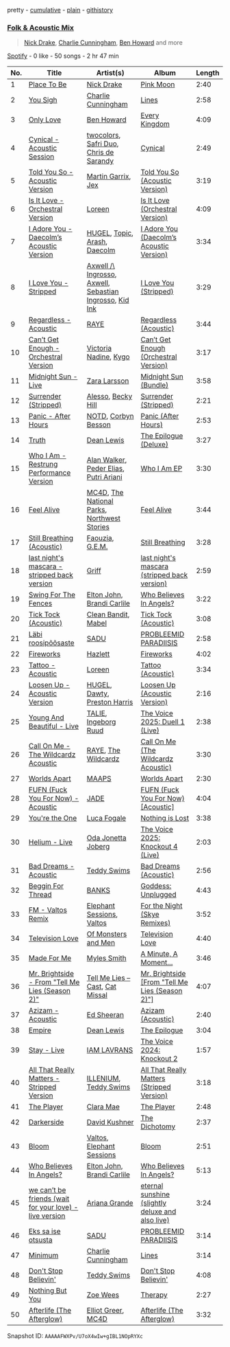 pretty - [cumulative](/playlists/cumulative/37i9dQZF1EQp62d3Dl7ECY.md) - [plain](/playlists/plain/37i9dQZF1EQp62d3Dl7ECY) - [githistory](https://github.githistory.xyz/mdn522/spotify-playlist-archive/blob/main/playlists/plain/37i9dQZF1EQp62d3Dl7ECY)

### [Folk & Acoustic Mix](https://open.spotify.com/playlist/37i9dQZF1EQp62d3Dl7ECY)

> <a href=spotify:playlist:37i9dQZF1EIZL6J8Azw6Yw>Nick Drake</a>, <a href=spotify:playlist:37i9dQZF1EIZDi2LmYva3p>Charlie Cunningham</a>, <a href=spotify:playlist:37i9dQZF1EIVa9hmpM34Gn>Ben Howard</a> and more

[Spotify](https://open.spotify.com/user/spotify) - 0 like - 50 songs - 2 hr 47 min

| No. | Title | Artist(s) | Album | Length |
|---|---|---|---|---|
| 1 | [Place To Be](https://open.spotify.com/track/5QUeSXjTMHbq1fW5da2waF) | [Nick Drake](https://open.spotify.com/artist/5c3GLXai8YOMid29ZEuR9y) | [Pink Moon](https://open.spotify.com/album/5mwOo1zikswhmfHvtqVSXg) | 2:40 |
| 2 | [You Sigh](https://open.spotify.com/track/38vsMOGABG97FQGRN2Yc4z) | [Charlie Cunningham](https://open.spotify.com/artist/78CiW0UJbHspFaVuVexOK6) | [Lines](https://open.spotify.com/album/183PxCMvOPAdItWDCi1UJJ) | 2:58 |
| 3 | [Only Love](https://open.spotify.com/track/2uhEKg8kIzpdvz4gyy6x8W) | [Ben Howard](https://open.spotify.com/artist/5schNIzWdI9gJ1QRK8SBnc) | [Every Kingdom](https://open.spotify.com/album/57PgT4iuDurzlJnkYjrpce) | 4:09 |
| 4 | [Cynical \- Acoustic Session](https://open.spotify.com/track/5MLnSBa7BXYT6enQvV1zCF) | [twocolors](https://open.spotify.com/artist/7ACEUD7UsmmXrnj4OLt8f9), [Safri Duo](https://open.spotify.com/artist/2UOx6w3eHpPKc3RBnNV3Rl), [Chris de Sarandy](https://open.spotify.com/artist/3xAB6KlDT1mrv1y74c3H3X) | [Cynical](https://open.spotify.com/album/4vkCsDg2I4j0vo2lpBgiWa) | 2:49 |
| 5 | [Told You So \- Acoustic Version](https://open.spotify.com/track/1TCDKv958rQjjORQaEPsLE) | [Martin Garrix](https://open.spotify.com/artist/60d24wfXkVzDSfLS6hyCjZ), [Jex](https://open.spotify.com/artist/0NO8SsF6umjI3iQJzTycVF) | [Told You So \(Acoustic Version\)](https://open.spotify.com/album/3ROJjwTulQSpaUtgXgpKAu) | 3:19 |
| 6 | [Is It Love \- Orchestral Version](https://open.spotify.com/track/2lRhyOicN7ePTFC2fI5XiD) | [Loreen](https://open.spotify.com/artist/49aaHxvAJ0tCh0F15OnwIl) | [Is It Love \(Orchestral Version\)](https://open.spotify.com/album/1R3WqFfbwCstl1DsOFUMAT) | 4:09 |
| 7 | [I Adore You \- Daecolm’s Acoustic Version](https://open.spotify.com/track/4Qkm0LSdKJS0EuTKhI51x0) | [HUGEL](https://open.spotify.com/artist/5PlfkPxwCpRRWQJBxCa0By), [Topic](https://open.spotify.com/artist/0u6GtibW46tFX7koQ6uNJZ), [Arash](https://open.spotify.com/artist/7hQmAXAzWI6D350VTgkKTG), [Daecolm](https://open.spotify.com/artist/1IFAU4mznUcfPVP9z2c24N) | [I Adore You \(Daecolm’s Acoustic Version\)](https://open.spotify.com/album/1XqiUU9dqnAo0EkaVWyUF7) | 3:34 |
| 8 | [I Love You \- Stripped](https://open.spotify.com/track/3meBf7nEux8Boxs56j9Lre) | [Axwell /\\ Ingrosso](https://open.spotify.com/artist/2XnBwblw31dfGnspMIwgWz), [Axwell](https://open.spotify.com/artist/1xNmvlEiICkRlRGqlNFZ43), [Sebastian Ingrosso](https://open.spotify.com/artist/6hyMWrxGBsOx6sWcVj1DqP), [Kid Ink](https://open.spotify.com/artist/6KZDXtSj0SzGOV705nNeh3) | [I Love You \(Stripped\)](https://open.spotify.com/album/189C1T2Yoi63aTiU48Wq9P) | 3:29 |
| 9 | [Regardless \- Acoustic](https://open.spotify.com/track/055xQfsGKFSnFkeFGupmZ8) | [RAYE](https://open.spotify.com/artist/5KKpBU5eC2tJDzf0wmlRp2) | [Regardless \(Acoustic\)](https://open.spotify.com/album/5xwu9Q6V0oPzTVQtQ06hiz) | 3:44 |
| 10 | [Can’t Get Enough \- Orchestral Version](https://open.spotify.com/track/5h4IPkLQdGIIefYXXe09Yc) | [Victoria Nadine](https://open.spotify.com/artist/59ha4Qt5jtbrFQljKZrx8K), [Kygo](https://open.spotify.com/artist/23fqKkggKUBHNkbKtXEls4) | [Can’t Get Enough \(Orchestral Version\)](https://open.spotify.com/album/6gjqAtgFIFpyMg1MD6rL7s) | 3:17 |
| 11 | [Midnight Sun \- Live](https://open.spotify.com/track/1IgRVcDdvpiqlwJpmBp7Ku) | [Zara Larsson](https://open.spotify.com/artist/1Xylc3o4UrD53lo9CvFvVg) | [Midnight Sun \(Bundle\)](https://open.spotify.com/album/601jO1tp8mHigKBy04WjqR) | 3:58 |
| 12 | [Surrender \(Stripped\)](https://open.spotify.com/track/2i4AspXN1PTBkbmkw4YyW9) | [Alesso](https://open.spotify.com/artist/4AVFqumd2ogHFlRbKIjp1t), [Becky Hill](https://open.spotify.com/artist/4EPJlUEBy49EX1wuFOvtjK) | [Surrender \(Stripped\)](https://open.spotify.com/album/5LRD4dkuWgZRqaw07CziEb) | 2:21 |
| 13 | [Panic \- After Hours](https://open.spotify.com/track/0cjf46hlYTujdJQnXat00r) | [NOTD](https://open.spotify.com/artist/5jAMCwdNHWr7JThxtMuEyy), [Corbyn Besson](https://open.spotify.com/artist/1bWUA5b7GHPymK5dZrf7tj) | [Panic \(After Hours\)](https://open.spotify.com/album/1Kg8DMfm5tkbFnRCWaHONJ) | 2:53 |
| 14 | [Truth](https://open.spotify.com/track/01uDnAnxfCZJKHdamopQMu) | [Dean Lewis](https://open.spotify.com/artist/3QSQFmccmX81fWCUSPTS7y) | [The Epilogue \(Deluxe\)](https://open.spotify.com/album/20HEHCknEVHTez1OI0MFiC) | 3:27 |
| 15 | [Who I Am \- Restrung Performance Version](https://open.spotify.com/track/0GmIn0VGSJYcFIIHfXspPj) | [Alan Walker](https://open.spotify.com/artist/7vk5e3vY1uw9plTHJAMwjN), [Peder Elias](https://open.spotify.com/artist/56zJ6PZ3mNPBiBqglW2KxL), [Putri Ariani](https://open.spotify.com/artist/5ZLrUYtJDZYWQXicVVO8On) | [Who I Am EP](https://open.spotify.com/album/05guMxiVDrstbWwn5STN9M) | 3:30 |
| 16 | [Feel Alive](https://open.spotify.com/track/0ngZmSZv3jkrWY70du4zAA) | [MC4D](https://open.spotify.com/artist/2MbY32LPINIi9P6PCkrOJI), [The National Parks](https://open.spotify.com/artist/2JMtxA2S9SNUlqBlkDtXm6), [Northwest Stories](https://open.spotify.com/artist/5w1g5MrRpY3zWraNx9HMXS) | [Feel Alive](https://open.spotify.com/album/6nW76rFnblX1Cna04KTloM) | 3:44 |
| 17 | [Still Breathing \(Acoustic\)](https://open.spotify.com/track/691XoDP4tawrGzi4UoAVNK) | [Faouzia](https://open.spotify.com/artist/5NhgsV7qPWHZqYEMKzbYvo), [G.E.M.](https://open.spotify.com/artist/7aRC4L63dBn3CiLDuWaLSI) | [Still Breathing](https://open.spotify.com/album/4GzuVetV8hd2PThv3yMY1M) | 3:28 |
| 18 | [last night's mascara \- stripped back version](https://open.spotify.com/track/3YZel4Tz4oMvV8N3qNRuvg) | [Griff](https://open.spotify.com/artist/5RJFJWYgtgWktosLrUDzff) | [last night's mascara \(stripped back version\)](https://open.spotify.com/album/3hZgrRM6X39hmIoYfRjflu) | 2:59 |
| 19 | [Swing For The Fences](https://open.spotify.com/track/5K1IDBdLzxEb6LYXsRyR6e) | [Elton John](https://open.spotify.com/artist/3PhoLpVuITZKcymswpck5b), [Brandi Carlile](https://open.spotify.com/artist/2sG4zTOLvjKG1PSoOyf5Ej) | [Who Believes In Angels?](https://open.spotify.com/album/5eS9zcWHCbkOiyXPRiIgg4) | 3:22 |
| 20 | [Tick Tock \(Acoustic\)](https://open.spotify.com/track/2XWBx4W2jE0O2vTycdvntH) | [Clean Bandit](https://open.spotify.com/artist/6MDME20pz9RveH9rEXvrOM), [Mabel](https://open.spotify.com/artist/1MIVXf74SZHmTIp4V4paH4) | [Tick Tock \(Acoustic\)](https://open.spotify.com/album/1VlDDhexHyOzRM8hOQENkL) | 3:08 |
| 21 | [Läbi roosipõõsaste](https://open.spotify.com/track/4oCqS0d1y53LOD20AbuO77) | [SADU](https://open.spotify.com/artist/15lwjkERMR7PNuyja5wX5K) | [PROBLEEMID PARADIISIS](https://open.spotify.com/album/42ez3LQ9FDTeFVU8gsHzbH) | 2:58 |
| 22 | [Fireworks](https://open.spotify.com/track/6qIUd9qdVd3xtVYT6CAQZn) | [Hazlett](https://open.spotify.com/artist/1zO3MgzmcwZLLNUQqeU2XH) | [Fireworks](https://open.spotify.com/album/0MqgCjyXIKDtXURPHR3nwr) | 4:02 |
| 23 | [Tattoo \- Acoustic](https://open.spotify.com/track/5V2wCtKTQEQlWr0igELU4x) | [Loreen](https://open.spotify.com/artist/49aaHxvAJ0tCh0F15OnwIl) | [Tattoo \(Acoustic\)](https://open.spotify.com/album/6EtQsunaDhISsreHCSplVY) | 3:34 |
| 24 | [Loosen Up \- Acoustic Version](https://open.spotify.com/track/08Hc9lOFSrTdYYHmxA8uyn) | [HUGEL](https://open.spotify.com/artist/5PlfkPxwCpRRWQJBxCa0By), [Dawty](https://open.spotify.com/artist/0E4HZTP1Z1d4gOJmWrkZpe), [Preston Harris](https://open.spotify.com/artist/7bHa4QW7xGwlDTHmmIvLV8) | [Loosen Up \(Acoustic Version\)](https://open.spotify.com/album/2KdfVnZkgh8D9uKw4PZYr6) | 2:16 |
| 25 | [Young And Beautiful \- Live](https://open.spotify.com/track/4ITkS6T9N1yD1TlWBWfh48) | [TALIE](https://open.spotify.com/artist/7wtHCbXjLpisiIVlBqLcpe), [Ingeborg Ruud](https://open.spotify.com/artist/6R18IV3WL0Qqa4iHruqFIp) | [The Voice 2025: Duell 1 \(Live\)](https://open.spotify.com/album/5HRmAFo7tmQgt4C7ZNLhDC) | 2:38 |
| 26 | [Call On Me \- The Wildcardz Acoustic](https://open.spotify.com/track/03JNWQp6ovAVhGyioSK2bz) | [RAYE](https://open.spotify.com/artist/5KKpBU5eC2tJDzf0wmlRp2), [The Wildcardz](https://open.spotify.com/artist/5pcPCj25V5zH3ly8v6JF8L) | [Call On Me \(The Wildcardz Acoustic\)](https://open.spotify.com/album/5Y7ABeiw7Yf7q2HTIKDBK6) | 3:30 |
| 27 | [Worlds Apart](https://open.spotify.com/track/1dBecge66jMfBAsEednCql) | [MAAPS](https://open.spotify.com/artist/3Y93cY3JZhLEfBVf7HL6o6) | [Worlds Apart](https://open.spotify.com/album/0JysckxZlxcv9sTSA5mrqU) | 2:30 |
| 28 | [FUFN \(Fuck You For Now\) \- Acoustic](https://open.spotify.com/track/4Bth9Q8UF0ysSLeKG4FU5C) | [JADE](https://open.spotify.com/artist/24b0qNYNgeOfpP5rbljIB3) | [FUFN \(Fuck You For Now\) \[Acoustic\]](https://open.spotify.com/album/2jYYC2eY7h1bZOtYC6ATFl) | 4:04 |
| 29 | [You're the One](https://open.spotify.com/track/2YZKZQzTbqD1mrAXud4KR6) | [Luca Fogale](https://open.spotify.com/artist/3GKdEPHUSBp3iNT4SG2Med) | [Nothing is Lost](https://open.spotify.com/album/2dJFPS35VJOjEzW87m7lnD) | 3:38 |
| 30 | [Helium \- Live](https://open.spotify.com/track/6C8ozuvlOu7DkB20dTpwgl) | [Oda Jonetta Joberg](https://open.spotify.com/artist/5MmqxWmS63xrs46vgQIaNq) | [The Voice 2025: Knockout 4 \(Live\)](https://open.spotify.com/album/7GVq2hPSVYbImbcgMzRv3G) | 2:03 |
| 31 | [Bad Dreams \- Acoustic](https://open.spotify.com/track/2J0uAddTaXz5mYhAIKhBXc) | [Teddy Swims](https://open.spotify.com/artist/33qOK5uJ8AR2xuQQAhHump) | [Bad Dreams \(Acoustic\)](https://open.spotify.com/album/3w0fo8UhkhtBUi8i3EcSQg) | 2:56 |
| 32 | [Beggin For Thread](https://open.spotify.com/track/5EE8q94vVYKzpCyk6KjocX) | [BANKS](https://open.spotify.com/artist/2xe8IXgCTpwHE3eA9hTs4n) | [Goddess: Unplugged](https://open.spotify.com/album/7yHgjXbJdQ2bYMvo1kmFvD) | 4:43 |
| 33 | [FM \- Valtos Remix](https://open.spotify.com/track/2sydEMWICnpo1JdZXRYzYW) | [Elephant Sessions](https://open.spotify.com/artist/1C4qzAoWeKRKYqm26fKvWq), [Valtos](https://open.spotify.com/artist/6gh1HzdxwTgfznOANixjNQ) | [For the Night \(Skye Remixes\)](https://open.spotify.com/album/4XaUzgYAjYkUMp4fWEE7HQ) | 3:52 |
| 34 | [Television Love](https://open.spotify.com/track/4eh6lldHwQEu5yyfLzqrFw) | [Of Monsters and Men](https://open.spotify.com/artist/4dwdTW1Lfiq0cM8nBAqIIz) | [Television Love](https://open.spotify.com/album/2sp7hANBzhnwd3SlUZYPl0) | 4:40 |
| 35 | [Made For Me](https://open.spotify.com/track/5IhYrGhBocYsSMAGaDb1PF) | [Myles Smith](https://open.spotify.com/artist/3bO19AOone0ubCsfDXDtYt) | [A Minute, A Moment...](https://open.spotify.com/album/02Im7TTPFgjVmXc3HpIkUj) | 3:46 |
| 36 | [Mr\. Brightside \- From "Tell Me Lies \(Season 2\)"](https://open.spotify.com/track/0BKpJxv5C1L0JINPG60bwE) | [Tell Me Lies – Cast](https://open.spotify.com/artist/1yNSl6gNtJuvKoYx3AHBVC), [Cat Missal](https://open.spotify.com/artist/29XuVn8LxtJPjHOFZm3QiY) | [Mr\. Brightside \[From "Tell Me Lies \(Season 2\)"\]](https://open.spotify.com/album/5umPVgE48qrzCaNNyFs0WD) | 4:07 |
| 37 | [Azizam \- Acoustic](https://open.spotify.com/track/2IQz2JtlZ4GjMuXcusYF2i) | [Ed Sheeran](https://open.spotify.com/artist/6eUKZXaKkcviH0Ku9w2n3V) | [Azizam \(Acoustic\)](https://open.spotify.com/album/4vsBt7vutpoO2ebjuTinkn) | 2:40 |
| 38 | [Empire](https://open.spotify.com/track/7fvEYq4YuLOmijzd38CPlV) | [Dean Lewis](https://open.spotify.com/artist/3QSQFmccmX81fWCUSPTS7y) | [The Epilogue](https://open.spotify.com/album/5PaINdUpmQ34V0zbg26xlj) | 3:04 |
| 39 | [Stay \- Live](https://open.spotify.com/track/4XTCtukcvAl7K4igGCJs5F) | [IAM LAVRANS](https://open.spotify.com/artist/0Fncx7yOG7VDtLEBqtJjSY) | [The Voice 2024: Knockout 2](https://open.spotify.com/album/1Mdl8Ccn7xmaQcxzf0gHAO) | 1:57 |
| 40 | [All That Really Matters \- Stripped Version](https://open.spotify.com/track/3fPc9bBcho6PKnaIkQs87u) | [ILLENIUM](https://open.spotify.com/artist/45eNHdiiabvmbp4erw26rg), [Teddy Swims](https://open.spotify.com/artist/33qOK5uJ8AR2xuQQAhHump) | [All That Really Matters \(Stripped Version\)](https://open.spotify.com/album/7qTaZSmNrPdj909ayvnalM) | 3:18 |
| 41 | [The Player](https://open.spotify.com/track/6il2AODycNJgccBNoTQaLn) | [Clara Mae](https://open.spotify.com/artist/6RHKEd9dpzQ4c09x8Zdaxu) | [The Player](https://open.spotify.com/album/5qPKjblUkTscBgV0Hq8XUg) | 2:48 |
| 42 | [Darkerside](https://open.spotify.com/track/20WfXp2gRIFSeJJpnR8bq6) | [David Kushner](https://open.spotify.com/artist/33NVpKoXjItPwUJTMZIOiY) | [The Dichotomy](https://open.spotify.com/album/52O89bnT0vPNtrzF1AtWJ2) | 2:37 |
| 43 | [Bloom](https://open.spotify.com/track/6w1YSoOtb22pMdWVGkeiNV) | [Valtos](https://open.spotify.com/artist/6gh1HzdxwTgfznOANixjNQ), [Elephant Sessions](https://open.spotify.com/artist/1C4qzAoWeKRKYqm26fKvWq) | [Bloom](https://open.spotify.com/album/0pjVr8orZaJ0USKHyzedzq) | 2:51 |
| 44 | [Who Believes In Angels?](https://open.spotify.com/track/7lfyWyus1wg0h0FDCOKkQg) | [Elton John](https://open.spotify.com/artist/3PhoLpVuITZKcymswpck5b), [Brandi Carlile](https://open.spotify.com/artist/2sG4zTOLvjKG1PSoOyf5Ej) | [Who Believes In Angels?](https://open.spotify.com/album/5eS9zcWHCbkOiyXPRiIgg4) | 5:13 |
| 45 | [we can’t be friends \(wait for your love\) \- live version](https://open.spotify.com/track/5ozhji2Nka62WG9XnjcKvN) | [Ariana Grande](https://open.spotify.com/artist/66CXWjxzNUsdJxJ2JdwvnR) | [eternal sunshine \(slightly deluxe and also live\)](https://open.spotify.com/album/3L2iweH45rVdTBPldbY6dp) | 3:24 |
| 46 | [Eks sa ise otsusta](https://open.spotify.com/track/6H185nWC1FcihgEbRKsphB) | [SADU](https://open.spotify.com/artist/15lwjkERMR7PNuyja5wX5K) | [PROBLEEMID PARADIISIS](https://open.spotify.com/album/42ez3LQ9FDTeFVU8gsHzbH) | 3:14 |
| 47 | [Minimum](https://open.spotify.com/track/4n5DRMfFBNJNec1JApfILt) | [Charlie Cunningham](https://open.spotify.com/artist/78CiW0UJbHspFaVuVexOK6) | [Lines](https://open.spotify.com/album/183PxCMvOPAdItWDCi1UJJ) | 3:14 |
| 48 | [Don't Stop Believin'](https://open.spotify.com/track/3sQzp18PlsOAQKZxW7EbEK) | [Teddy Swims](https://open.spotify.com/artist/33qOK5uJ8AR2xuQQAhHump) | [Don't Stop Believin'](https://open.spotify.com/album/5WzjpQ9cLRxTzK4AMn7Ipr) | 4:08 |
| 49 | [Nothing But You](https://open.spotify.com/track/2QohIZLabh2txtLA1RaGq6) | [Zoe Wees](https://open.spotify.com/artist/03d2mJXSMtuPI0nIvLnhoS) | [Therapy](https://open.spotify.com/album/0qZnfUUOH8FkPZBNptfmKr) | 2:27 |
| 50 | [Afterlife \(The Afterglow\)](https://open.spotify.com/track/3VqMWc9IMJD07F8G6jYU5e) | [Elliot Greer](https://open.spotify.com/artist/6EFGjOozwPlW4PxLu8SoXD), [MC4D](https://open.spotify.com/artist/2MbY32LPINIi9P6PCkrOJI) | [Afterlife \(The Afterglow\)](https://open.spotify.com/album/2vf6gIslydfSOAsY1b5h8W) | 3:32 |

Snapshot ID: `AAAAAFWXPv/U7oX4wIw+gIBL1NOpRYXc`
